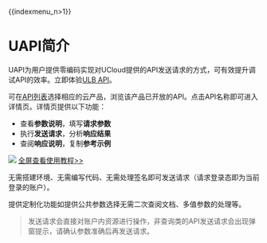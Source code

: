 {{indexmenu_n>1}}


# UAPI简介

UAPI为用户提供零编码实现对UCloud提供的API发送请求的方式，可有效提升调试API的效率。立即体验[ULB API](https://console.ucloud.cn/uapi/product?id=ulb)。


可在[API列表](https://console.ucloud.cn/uapi/ucloudapi)选择相应的云产品，浏览该产品已开放的API。点击API名称即可进入详情页。详情页提供以下功能：
* 查看**参数说明**，填写**请求参数**
* 执行**发送请求**，分析**响应结果**
* 查阅**响应说明**，复制**参考示例**

![](https://static.ucloud.cn/9f9152700a5146f08e70787b1d4add19.gif)
[全屏查看使用教程>>](https://static.ucloud.cn/9f9152700a5146f08e70787b1d4add19.gif)

无需搭建环境、无需编写代码、无需处理签名即可发送请求（请求登录态即为当前登录的账户）。

提供定制化功能如提供公共参数选择无需二次查阅文档、多值参数的处理等。

> 发送请求会直接对账户内资源进行操作，非查询类的API发送请求会出现弹窗提示，请确认参数准确后再发送请求。


